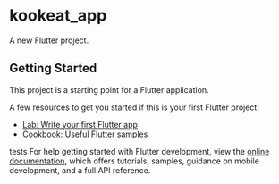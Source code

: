 # kookeat_app

A new Flutter project.

## Getting Started

This project is a starting point for a Flutter application.

A few resources to get you started if this is your first Flutter project:

- [Lab: Write your first Flutter app](https://docs.flutter.dev/get-started/codelab)
- [Cookbook: Useful Flutter samples](https://docs.flutter.dev/cookbook)

tests
For help getting started with Flutter development, view the
[online documentation](https://docs.flutter.dev/), which offers tutorials,
samples, guidance on mobile development, and a full API reference.

